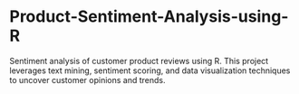 # Product-Sentiment-Analysis-using-R
Sentiment analysis of customer product reviews using R. This project leverages text mining, sentiment scoring, and data visualization techniques to uncover customer opinions and trends.
